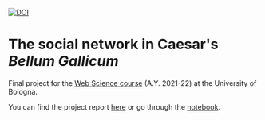 [![DOI](https://zenodo.org/badge/582160316.svg)](https://zenodo.org/badge/latestdoi/582160316)

# The social network in Caesar's *Bellum Gallicum*
 
Final project for the [Web Science course](https://www.unibo.it/en/teaching/course-unit-catalogue/course-unit/2021/455039) (A.Y. 2021-22) at the University of Bologna.

You can find the project report [here](https://github.com/eliarizzetto/ws_final_project/blob/main/bellum_gallicum_network.pdf) or go through the [notebook](https://github.com/eliarizzetto/ws_final_project/blob/main/caesar_net/BG_net.ipynb).
